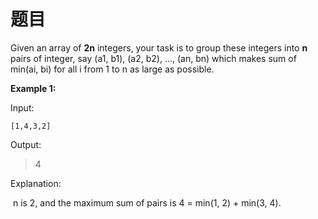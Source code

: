 
# 题目
Given an array of **2n** integers, your task is to group these integers into **n** pairs of integer, say (a1, b1), (a2, b2), ..., (an, bn) which makes sum of min(ai, bi) for all i from 1 to n as large as possible.



**Example 1:**

Input: 
```
[1,4,3,2]
```
Output: 
> 4

Explanation:

​	n is 2, and the maximum sum of pairs is 4 = min(1, 2) + min(3, 4).


